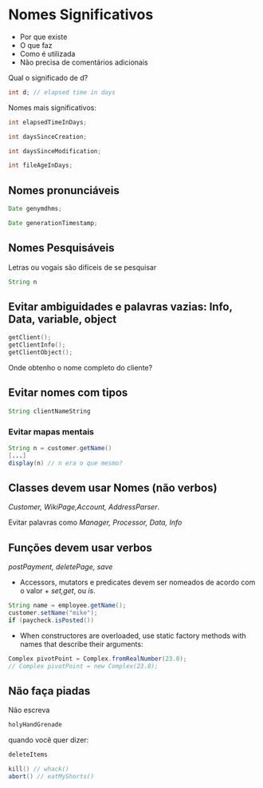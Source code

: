# Nomes Significativos

- Por que existe
- O que faz
- Como é utilizada
- Não precisa de comentários adicionais

Qual o significado de d?

```c
int d; // elapsed time in days
```

Nomes mais significativos:

```c
int elapsedTimeInDays;

int daysSinceCreation;

int daysSinceModification;

int fileAgeInDays;
```

## Nomes pronunciáveis
```java
Date genymdhms;
```

```java
Date generationTimestamp;
```

## Nomes Pesquisáveis
Letras ou vogais são difíceis de se pesquisar
```java
String n
```

## Evitar ambiguidades e palavras vazias: Info, Data, variable, object
```c
getClient();
getClientInfo();
getClientObject();
```
Onde obtenho o nome completo do cliente?

## Evitar nomes com tipos

```java
String clientNameString
```

### Evitar mapas mentais

```java
String n = customer.getName()
[...]
display(n) // n era o que mesmo?
```

## Classes devem usar Nomes (não verbos)

_Customer, WikiPage,Account, AddressParser_.

Evitar palavras como _Manager, Processor, Data, Info_ 

## Funções devem usar verbos

_postPayment, deletePage, save_

- Accessors, mutators e predicates devem ser nomeados de acordo com o valor + _set,get_, ou _is_.

```java
String name = employee.getName();
customer.setName("mike");
if (paycheck.isPosted())
```

- When constructores are overloaded, use static factory methods with names that describe their arguments:

```java
Complex pivotPoint = Complex.fromRealNumber(23.0);
// Complex pivotPoint = new Complex(23.0);
```

## Não faça piadas

Não escreva
```java
holyHandGrenade
```
quando você quer dizer:
```java
deleteItems
```
```java
kill() // whack()
abort() // eatMyShorts()
```